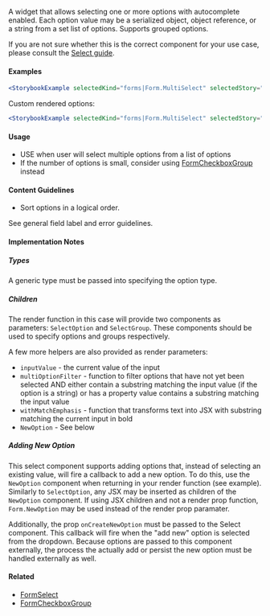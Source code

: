 A widget that allows selecting one or more options with autocomplete enabled. Each option value may be
a serialized object, object reference, or a string from a set list of options. Supports grouped options.

If you are not sure whether this is the correct component for your use case, please consult the
[Select guide](#!/Select%20Components).

#### Examples

```jsx noeditor
<StorybookExample selectedKind="forms|Form.MultiSelect" selectedStory="default" height="300px" />
```

Custom rendered options:

```jsx noeditor
<StorybookExample selectedKind="forms|Form.MultiSelect" selectedStory="custom rendering" height="300px" />
```

#### Usage

- USE when user will select multiple options from a list of options
- If the number of options is small, consider using [FormCheckboxGroup](#!/FormCheckboxGroup) instead

#### Content Guidelines

- Sort options in a logical order.

See general field label and error guidelines.

#### Implementation Notes

##### Types

A generic type must be passed into specifying the option type.

##### Children

The render function in this case will provide two components as parameters: `SelectOption` and `SelectGroup`.
These components should be used to specify options and groups respectively.

A few more helpers are also provided as render parameters:

- `inputValue` - the current value of the input
- `multiOptionFilter` - function to filter options that have not yet been selected AND either contain a substring matching
  the input value (if the option is a string) or has a property value contains a substring matching the input value
- `withMatchEmphasis` - function that transforms text into JSX with substring matching the current input in bold
- `NewOption` - See below

##### Adding New Option

This select component supports adding options that, instead of selecting an existing value,
will fire a callback to add a new option. To do this, use the `NewOption` component when returning in your render function (see example). Similarly to `SelectOption`, any JSX
may be inserted as children of the `NewOption` component. If using JSX children and not
a render prop function, `Form.NewOption` may be used instead of the render prop paramater.

Additionally, the prop `onCreateNewOption` must be passed to the Select component. This callback will fire when the "add new" option is selected from the dropdown. Because options are passed
to this component externally, the process the actually add or persist the new option must be
handled externally as well.

#### Related

- [FormSelect](#!/FormSelect)
- [FormCheckboxGroup](#!/FormCheckboxGroup)
